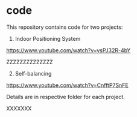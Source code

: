 # code


This repository contains code for two projects:

1. Indoor Positioning System

https://www.youtube.com/watch?v=ysPJ32R-4bY


ZZZZZZZZZZZZZZ

2. Self-balancing

https://www.youtube.com/watch?v=CnfftP7SnFE

Details are in respective folder for each project.



XXXXXXX
